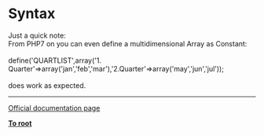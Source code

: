 # Syntax



Just a quick note:<br>From PHP7 on you can even define a multidimensional Array as Constant:<br><br>define(&apos;QUARTLIST&apos;,array(&apos;1. Quarter&apos;=&gt;array(&apos;jan&apos;,&apos;feb&apos;,&apos;mar&apos;),&apos;2.Quarter&apos;=&gt;array(&apos;may&apos;,&apos;jun&apos;,&apos;jul&apos;));<br><br>does work as expected.  

---

[Official documentation page](https://www.php.net/manual/en/language.constants.syntax.php)

**[To root](/README.md)**